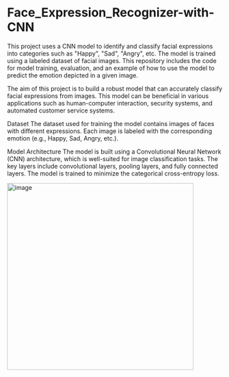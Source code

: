 # Face_Expression_Recognizer-with-CNN

This project uses a CNN model to identify and classify facial expressions into categories such as "Happy", "Sad", "Angry", etc. The model is trained using a labeled dataset of facial images. This repository includes the code for model training, evaluation, and an example of how to use the model to predict the emotion depicted in a given image.

The aim of this project is to build a robust model that can accurately classify facial expressions from images. This model can be beneficial in various applications such as human-computer interaction, security systems, and automated customer service systems.

Dataset
The dataset used for training the model contains images of faces with different expressions. Each image is labeled with the corresponding emotion (e.g., Happy, Sad, Angry, etc.).

Model Architecture
The model is built using a Convolutional Neural Network (CNN) architecture, which is well-suited for image classification tasks. The key layers include convolutional layers, pooling layers, and fully connected layers. The model is trained to minimize the categorical cross-entropy loss.

<img width="436" alt="image" src="https://github.com/user-attachments/assets/bc8a4ea7-cbd8-48cb-b5a5-7a9d2fce3608">
